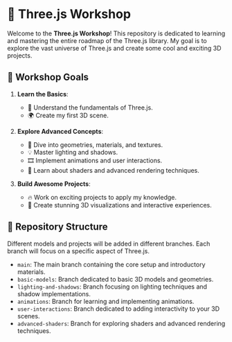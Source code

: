 # 🌌 Three.js Workshop

Welcome to the **Three.js Workshop**! This repository is dedicated to learning and mastering the entire roadmap of the Three.js library. My goal is to explore the vast universe of Three.js and create some cool and exciting 3D projects.

## 🚀 Workshop Goals

1. **Learn the Basics**:
   - 🌟 Understand the fundamentals of Three.js.
   - 🌍 Create my first 3D scene.

2. **Explore Advanced Concepts**:
   - 🔷 Dive into geometries, materials, and textures.
   - 💡 Master lighting and shadows.
   - 🎞️ Implement animations and user interactions.
   - 🎨 Learn about shaders and advanced rendering techniques.

3. **Build Awesome Projects**:
   - 🔥 Work on exciting projects to apply my knowledge.
   - 🌠 Create stunning 3D visualizations and interactive experiences.

## 🌟 Repository Structure

Different models and projects will be added in different branches. Each branch will focus on a specific aspect of Three.js.

- `main`: The main branch containing the core setup and introductory materials.
- `basic-models`: Branch dedicated to basic 3D models and geometries.
- `lighting-and-shadows`: Branch focusing on lighting techniques and shadow implementations.
- `animations`: Branch for learning and implementing animations.
- `user-interactions`: Branch dedicated to adding interactivity to your 3D scenes.
- `advanced-shaders`: Branch for exploring shaders and advanced rendering techniques.